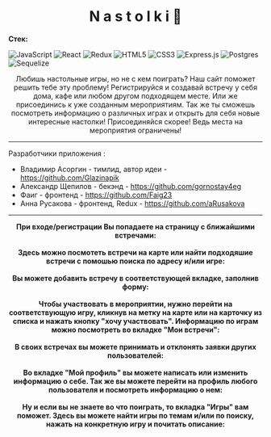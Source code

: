 <h1 align="center">N a s t o l k i 🎲</h1>

<div><b>Стек:</b></div>

![JavaScript](https://img.shields.io/badge/javascript-%23323330.svg?style=for-the-badge&logo=javascript&logoColor=%23F7DF1E)
![React](https://img.shields.io/badge/react-%2320232a.svg?style=for-the-badge&logo=react&logoColor=%2361DAFB)
![Redux](https://img.shields.io/badge/redux-%23593d88.svg?style=for-the-badge&logo=redux&logoColor=white)
![HTML5](https://img.shields.io/badge/html5-%23E34F26.svg?style=for-the-badge&logo=html5&logoColor=white)
![CSS3](https://img.shields.io/badge/css3-%231572B6.svg?style=for-the-badge&logo=css3&logoColor=white)
![Express.js](https://img.shields.io/badge/express.js-%23404d59.svg?style=for-the-badge&logo=express&logoColor=%2361DAFB)
![Postgres](https://img.shields.io/badge/postgres-%23316192.svg?style=for-the-badge&logo=postgresql&logoColor=white)
![Sequelize](https://img.shields.io/badge/Sequelize-52B0E7?style=for-the-badge&logo=Sequelize&logoColor=white)

<div align="center">
                  Любишь настольные игры, но не с кем поиграть?
                  Наш сайт поможет решить тебе эту проблему!
                  Регистрируйся и создавай встречу у себя дома, кафе или любом другом подходящем месте.
                  Или же присоединись к уже созданным мероприятиям.
                  Так же ты сможешь посмотреть информацию о различных играх и открыть для себя новые интересные настолки!
                  Присоединяйся скорее! Ведь места на мероприятия ограничены!
                </div>

***

Разработчики приложения :

+ Владимир Асоргин - тимлид, автор идеи - https://github.com/Glazinapik
+ Александр Щепилов - бекэнд - https://github.com/gornostay4eg
+ Фаиг - фронтенд - https://github.com/Faig23
+ Анна Русакова - фронтенд, Redux - https://github.com/aRusakova
                
***

<div align="center"><b>При входе/регистрации Вы попадаете на страницу с ближайшими встречами:</b></div>
<br>
<img style="margin: 0 auto;" src="https://github.com/Glazinapik/nastolki/blob/main/client/public/img/%D0%B2%D1%85%D0%BE%D0%B4_%D1%80%D0%B5%D0%B3%D0%B8%D1%81%D1%82%D1%80%D0%B0%D1%86%D0%B8%D1%8F.gif" alt="">
<br>
<div align="center"><b>Здесь можно посмотеть встречи на карте или найти подходяшие встречи с помошью поиска по адресу и/или игре:</b></div>
<br>
<img src="https://github.com/Glazinapik/nastolki/blob/main/client/public/img/%D0%B2%D1%81%D0%B5%20%D0%B2%D1%81%D1%82%D1%80%D0%B5%D1%87%D0%B8.gif" alt="">
 <br>
<div align="center"><b>Вы можете добавить встречу в соответствующей вкладке, заполнив форму:</b></div>
<br>
<img src="https://github.com/Glazinapik/nastolki/blob/main/client/public/img/%D0%B4%D0%BE%D0%B1%D0%B0%D0%B2%D0%BB%D0%B5%D0%BD%D0%B8%D0%B5%20%D0%B2%D1%81%D1%82%D1%80%D0%B5%D1%87%D0%B8.gif" alt="">
 <br>
<div align="center"><b>Чтобы участвовать в мероприятии, нужно перейти на соответствующую игру, кликнув на метку на карте или на карточку из списка и нажать кнопку "хочу участвовать". Информацию по играм можно посмотреть во вкладке "Мои встречи":</b></div>
<br>
<img src="https://github.com/Glazinapik/nastolki/blob/main/client/public/img/%D0%B7%D0%B0%D1%8F%D0%B2%D0%BA%D0%B0%20%D0%BD%D0%B0%20%D1%83%D1%87%D0%B0%D1%81%D1%82%D0%B8%D0%B5.gif" alt="">
 <br>
<div align="center"><b>В своих встречах вы можете принимать и отклонять заявки других пользователей:</b></div>
<br>
<img src="https://github.com/Glazinapik/nastolki/blob/main/client/public/img/%D0%BF%D0%BE%D0%B4%D1%82%D0%B2%D0%B5%D1%80%D0%B6%D0%B4%D0%B5%D0%BD%D0%B8%D0%B5%20%D0%B7%D0%B0%D1%8F%D0%B2%D0%BA%D0%B8.gif" alt="">
 <br>
<div align="center"><b>Во вкладке "Мой профиль" вы можете написать или изменить информацию о себе. Так же вы можете перейти на профиль любого пользователя и посмотреть информацию о нем:</b></div>
<br>
<img src="https://github.com/Glazinapik/nastolki/blob/main/client/public/img/%D0%BF%D1%80%D0%BE%D1%84%D0%B8%D0%BB%D1%8C.gif" alt="">
 <br>
<div align="center"><b>Ну и если вы не знаете во что поиграть, то вкладка "Игры" вам поможет. Здесь вы можете найти игры по темам и/или по поиску, нажать на конкретную игру и почитать описание:</b></div>
<br>
<img src="https://github.com/Glazinapik/nastolki/blob/main/client/public/img/%D0%B8%D0%B3%D1%80%D1%8B.gif" alt="">

